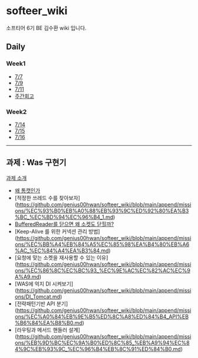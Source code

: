 # softeer_wiki
소프티어 6기 BE 김수환 wiki 입니다.


## Daily

### Week1
- [7/7](https://github.com/genius00hwan/softeer_wiki/blob/main/week1/0707.md)
- [7/9](https://github.com/genius00hwan/softeer_wiki/blob/main/week1/0709.md)
- [7/11](https://github.com/genius00hwan/softeer_wiki/blob/main/week1/0711.md)
- [주간회고](https://github.com/genius00hwan/softeer_wiki/blob/main/week1/%EC%A3%BC%EA%B0%84%ED%9A%8C%EA%B3%A0.md)


### Week2

- [7/14](https://github.com/genius00hwan/softeer_wiki/blob/main/week1/0714.md)
- [7/15](https://github.com/genius00hwan/softeer_wiki/blob/main/week1/0715.md)
- [7/16](https://github.com/genius00hwan/softeer_wiki/blob/main/week1/0716.md)


---

## 과제 : Was 구현기
[과제 소개](https://github.com/genius00hwan/softeer_wiki/blob/main/append/missions/%EA%B3%BC%EC%A0%9C%EC%86%8C%EA%B0%9C.md)

- [왜 톰캣인가](https://github.com/genius00hwan/softeer_wiki/blob/main/append/missions/%EC%99%9C_%ED%86%B0%EC%BA%A3%EC%9D%B8%EA%B0%80.md)
- [적정한 쓰레드 수를 찾아보자] (https://github.com/genius00hwan/softeer_wiki/blob/main/append/missions/%EC%93%B0%EB%A0%88%EB%93%9C%ED%92%80%EA%B3%BC_%EC%BD%94%EC%96%B4_1.md)
- [BufferedReader를 닫으면 왜 소켓도 닫힐까?](https://github.com/genius00hwan/softeer_wiki/blob/main/append/missions/%EC%8A%A4%ED%8A%B8%EB%A6%BC%EA%B3%BC_%EC%86%8C%EC%BC%93.md)
- [Keep-Alive 를 위한 커넥션 관리 방법] (https://github.com/genius00hwan/softeer_wiki/blob/main/append/missions/%EC%BB%A4%EB%84%A5%EC%85%98%EA%B4%80%EB%A6%AC_%EC%84%A4%EA%B3%84.md)
- [요청에 맞는 소켓을 재사용할 수 있는 이유] (https://github.com/genius00hwan/softeer_wiki/blob/main/append/missions/%EC%86%8C%EC%BC%93_%EC%9E%AC%EC%82%AC%EC%9A%A9.md)
- [WAS에 억지 DI 시켜보기] (https://github.com/genius00hwan/softeer_wiki/blob/main/append/missions/DI_Tomcat.md)
- [전략패턴기반 API 분기] (https://github.com/genius00hwan/softeer_wiki/blob/main/append/missions/%EC%A0%84%EB%9E%B5%ED%8C%A8%ED%84%B4_API%EB%B6%84%EA%B8%B0.md)
- [라우팅과 메서드 핸들러 설계] (https://github.com/genius00hwan/softeer_wiki/blob/main/append/missions/%EB%9D%BC%EC%9A%B0%ED%8C%85_%EB%A9%94%EC%84%9C%EB%93%9C_%EC%96%B4%EB%8C%91%ED%84%B0.md)